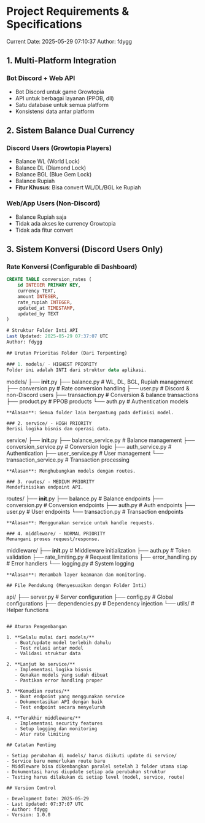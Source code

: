 # Project Requirements & Specifications
Current Date: 2025-05-29 07:10:37
Author: fdygg

## 1. Multi-Platform Integration
### Bot Discord + Web API
- Bot Discord untuk game Growtopia
- API untuk berbagai layanan (PPOB, dll)
- Satu database untuk semua platform
- Konsistensi data antar platform

## 2. Sistem Balance Dual Currency
### Discord Users (Growtopia Players)
- Balance WL (World Lock)
- Balance DL (Diamond Lock)
- Balance BGL (Blue Gem Lock)
- Balance Rupiah
- **Fitur Khusus**: Bisa convert WL/DL/BGL ke Rupiah

### Web/App Users (Non-Discord)
- Balance Rupiah saja
- Tidak ada akses ke currency Growtopia
- Tidak ada fitur convert

## 3. Sistem Konversi (Discord Users Only)
### Rate Konversi (Configurable di Dashboard)
```sql
CREATE TABLE conversion_rates (
    id INTEGER PRIMARY KEY,
    currency TEXT,
    amount INTEGER,
    rate_rupiah INTEGER,
    updated_at TIMESTAMP,
    updated_by TEXT
)

# Struktur Folder Inti API
Last Updated: 2025-05-29 07:37:07 UTC
Author: fdygg

## Urutan Prioritas Folder (Dari Terpenting)

### 1. models/ - HIGHEST PRIORITY
Folder ini adalah INTI dari struktur data aplikasi.
```
models/
├── __init__.py
├── balance.py        # WL, DL, BGL, Rupiah management
├── conversion.py     # Rate conversion handling
├── user.py          # Discord & non-Discord users
├── transaction.py   # Conversion & balance transactions
├── product.py       # PPOB products
└── auth.py          # Authentication models
```
**Alasan**: Semua folder lain bergantung pada definisi model.

### 2. service/ - HIGH PRIORITY
Berisi logika bisnis dan operasi data.
```
service/
├── __init__.py
├── balance_service.py     # Balance management
├── conversion_service.py  # Conversion logic
├── auth_service.py       # Authentication
├── user_service.py       # User management
└── transaction_service.py # Transaction processing
```
**Alasan**: Menghubungkan models dengan routes.

### 3. routes/ - MEDIUM PRIORITY
Mendefinisikan endpoint API.
```
routes/
├── __init__.py
├── balance.py      # Balance endpoints
├── conversion.py   # Conversion endpoints
├── auth.py        # Auth endpoints
├── user.py        # User endpoints
└── transaction.py # Transaction endpoints
```
**Alasan**: Menggunakan service untuk handle requests.

### 4. middleware/ - NORMAL PRIORITY
Menangani proses request/response.
```
middleware/
├── __init__.py         # Middleware initialization
├── auth.py            # Token validation
├── rate_limiting.py   # Request limitations
├── error_handling.py  # Error handlers
└── logging.py         # System logging
```
**Alasan**: Menambah layer keamanan dan monitoring.

## File Pendukung (Menyesuaikan dengan Folder Inti)

```
api/
├── server.py       # Server configuration
├── config.py       # Global configurations
├── dependencies.py # Dependency injection
└── utils/         # Helper functions
```

## Aturan Pengembangan

1. **Selalu mulai dari models/**
   - Buat/update model terlebih dahulu
   - Test relasi antar model
   - Validasi struktur data

2. **Lanjut ke service/**
   - Implementasi logika bisnis
   - Gunakan models yang sudah dibuat
   - Pastikan error handling proper

3. **Kemudian routes/**
   - Buat endpoint yang menggunakan service
   - Dokumentasikan API dengan baik
   - Test endpoint secara menyeluruh

4. **Terakhir middleware/**
   - Implementasi security features
   - Setup logging dan monitoring
   - Atur rate limiting

## Catatan Penting

- Setiap perubahan di models/ harus diikuti update di service/
- Service baru memerlukan route baru
- Middleware bisa dikembangkan paralel setelah 3 folder utama siap
- Dokumentasi harus diupdate setiap ada perubahan struktur
- Testing harus dilakukan di setiap level (model, service, route)

## Version Control

- Development Date: 2025-05-29
- Last Updated: 07:37:07 UTC
- Author: fdygg
- Version: 1.0.0